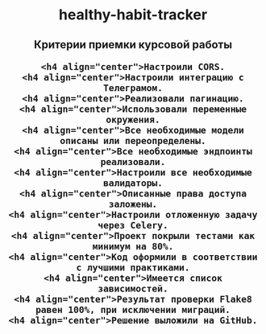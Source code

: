 <h1 align="center"> healthy-habit-tracker
<h2 align="center">Критерии приемки курсовой работы

    <h4 align="center">Настроили CORS.
    <h4 align="center">Настроили интеграцию с Телеграмом.
    <h4 align="center">Реализовали пагинацию.
    <h4 align="center">Использовали переменные окружения.
    <h4 align="center">Все необходимые модели описаны или переопределены.
    <h4 align="center">Все необходимые эндпоинты реализовали.
    <h4 align="center">Настроили все необходимые валидаторы.
    <h4 align="center">Описанные права доступа заложены.
    <h4 align="center">Настроили отложенную задачу через Celery.
    <h4 align="center">Проект покрыли тестами как минимум на 80%.
    <h4 align="center">Код оформили в соответствии с лучшими практиками.
    <h4 align="center">Имеется список зависимостей.
    <h4 align="center">Результат проверки Flake8 равен 100%, при исключении миграций.
    <h4 align="center">Решение выложили на GitHub.
